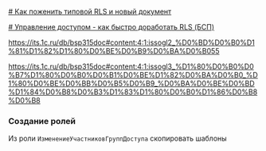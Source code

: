 
[# Как поженить типовой RLS и новый документ](https://infostart.ru/1c/articles/1596660/)


[# Управление доступом - как быстро доработать RLS (БСП)](https://infostart.ru/1c/articles/1594229/)


https://its.1c.ru/db/bsp315doc#content:4:1:issogl2_%D0%BD%D0%B0%D1%81%D1%82%D1%80%D0%BE%D0%B9%D0%BA%D0%B055

https://its.1c.ru/db/bsp315doc#content:4:1:issogl3_%D1%80%D0%B0%D0%B7%D1%80%D0%B0%D0%B1%D0%BE%D1%82%D0%BA%D0%B0_%D1%80%D0%BE%D0%BB%D0%B5%D0%B9_%D0%BA%D0%BE%D0%BD%D1%84%D0%B8%D0%B3%D1%83%D1%80%D0%B0%D1%86%D0%B8%D0%B8

### Создание ролей
Из роли `ИзменениеУчастниковГруппДоступа` скопировать шаблоны